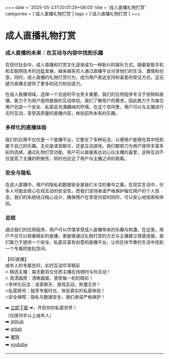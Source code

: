 +++
date = '2025-05-23T20:01:29+08:00'
title = '成人直播礼物打赏'
categories = ['成人直播礼物打赏']
tags = ['成人直播礼物打赏']
+++

# 成人直播礼物打赏

### 成人直播的未来：在互动与内容中找到乐趣

在现代社会中，成人直播和打赏文化逐渐成为一种新兴的娱乐方式。随着智能手机和互联网技术的迅猛发展，越来越多的人通过直播平台分享他们的生活、激情和创意。同时，成人直播的礼物打赏行为，成为用户表达支持和喜爱的常见方式，这无疑为直播主提供了更多的动力和创造力。

在成人直播领域，选择一个合适的平台至关重要。我们的应用程序专注于视频和直播，致力于为用户提供极致的互动体验。我们了解用户的需求，因此致力于为每位用户创造一个安全、私密且充满趣味的环境。在这个空间里，用户可以与主播进行实时互动，享受高质量的直播内容，体验前所未有的乐趣。

### 多样化的直播体验

我们的应用不仅仅是一个直播平台，它整合了多种玩法，以便用户能够在其中找到属于自己的乐趣。无论是语音聊天，还是互动游戏，我们都努力为用户提供丰富多彩的选择。通过礼物打赏功能，用户可以直接表达对心仪主播的喜爱，这种互动不仅提高了主播的积极性，同时也拉近了用户与主播之间的距离。

### 安全与隐私

在成人直播中，用户的隐私和数据安全是我们关注的重中之重。在现实生活中，许多人可能会担心在线互动的安全性，而我们坚持承诺严格保护每位用户的个人信息。我们的系统经过精心设计，确保用户在享受内容的同时，可以安心地探索和体验。

### 总结

通过我们的应用程序，用户可以尽情享受成人直播带来的乐趣与刺激。在这里，用户不仅可以观看精彩的直播，更能够通过礼物打赏的方式与主播建立情感连接。我们致力于提供一个安全、私密且富有创意的直播平台，让你在快节奏的生活中找到一个专属的放松空间。

【6D直播】  
成年人的专属空间，实时互动尽享精彩  
🔥 精选主播：每天数百位优质主播在线随时与你互动！  
🔥 高清画质：清晰画面，感受每一刻的精彩！  
🔥多样化玩法：语音聊天、游戏互动，刺激无穷！  
🔥私密房间：独享专属时光，体验真实的私密体验！  
🔥安全保障：隐私与数据安全，我们承诺严格保护！  

➡️ [立即下载](https://down123.s3.ap-east-1.amazonaws.com/down/down.html?channelCode=blog) ⬅️，开启你的私密世界！  
（仅限18岁以上成年人）  
➡️ [github](https://aldult-live.github.io/)  
➡️ [gitlab](https://seo-09598d.gitlab.io/)  
➡️ [推特](https://x.com/wegame33)  
➡️ [youtube](https://www.youtube.com/@6Dlive)  

---
